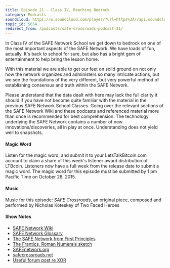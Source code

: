 ```yaml
---
title: Episode 21 - Class IV, Reaching Bedrock
category: Podcasts
soundcloud: https://w.soundcloud.com/player/?url=https%3A//api.soundcloud.com/tracks/229354950
topic_id: 5654
redirect_from: /podcasts/safe-crossroads-podcast-21/
---
```


In Class IV of the SAFE Network School we get down to bedrock on one of the most important aspects of the SAFE Network. We have loads of fun, actually. It's back to school for sure, but also has a bright gem of entertainment to help bring the lesson home.

With this material we are able to get our feet on solid ground on not only how the network organizes and administers so many intricate actions, but we see the foundations of the very different, but very powerful method of establishing consensus and truth within the SAFE Network.

Please understand that the data dealt with here may lack the full clarity it should if you have not become quite familiar with the material in the previous SAFE Network School Classes. Going over the relevant sections of the SAFE Network Wiki and these podcasts and referenced material more than once is recommended for best comprehension. The technology underlying the SAFE Network contains a number of new innovations/discoveries, all in play at once. Understanding does not yield well to snapshots.

#### Magic Word

Listen for the magic word, and submit it to your LetsTalkBitcoin.com account to claim a share of this week's listener award distribution of LTBcoin. Listeners now have a full week from the release date to submit a magic word. The magic word for this episode must be submitted by 1 pm Pacific Time on October 28, 2015.

#### Music

Music for this episode: _SAFE Crossroads_, an original piece, composed and performed by Nicholas Koteskey of Two Faced Heroes

#### Show Notes

- [SAFE Network Wiki](https://safenetwork.wiki)
- [SAFE Network Glossary](https://safenetwork.wiki/en/Glossary)
- [The SAFE Network from First Principles](https://www.youtube.com/playlist?list=PLiYqQVdgdw_sSDkdIZzDRQR9xZlsukIxD)
- [The Frantics, Roman Numerals sketch](https://www.youtube.com/watch?v=fjFaKD9BuOc)
- [SAFEnetwork.org](https://safenetwork.org)
- [safecrossroads.net](http://safecrossroads.net)
- [Useful forum post re XOR](https://safenetforum.org/t/a-little-example-in-xor/8002)
